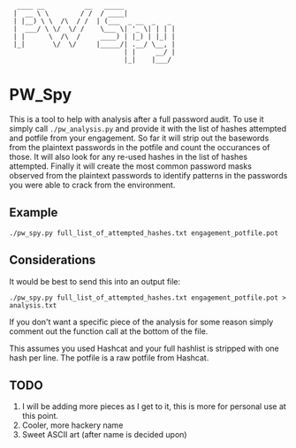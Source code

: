 ```
  ____ __          __   _____
 |  __ \ \        / /  / ____|
 | |__) \ \  /\  / /  | (___  _ __  _   _
 |  ___/ \ \/  \/ /    \___ \| '_ \| | | |
 | |      \  /\  /     ____) | |_) | |_| |
 |_|       \/  \/     |_____/| .__/ \__, |
                             | |     __/ |
                             |_|    |___/
```
# PW_Spy
This is a tool to help with analysis after a full password audit. To use it simply call ```./pw_analysis.py``` and provide it with the list of hashes attempted and potfile from your engagement.
So far it will strip out the basewords from the plaintext passwords in the potfile and count the occurances of those. It will also look for any re-used hashes in the list of hashes attempted. Finally it will create the most common password masks observed from the plaintext passwords to identify patterns in the passwords you were able to crack from the environment.

## Example
```./pw_spy.py full_list_of_attempted_hashes.txt engagement_potfile.pot```

## Considerations
It would be best to send this into an output file:

```./pw_spy.py full_list_of_attempted_hashes.txt engagement_potfile.pot > analysis.txt```

If you don't want a specific piece of the analysis for some reason simply comment out the function call at the bottom of the file.

This assumes you used Hashcat and your full hashlist is stripped with one hash per line. The potfile is a raw potfile from Hashcat.

## TODO
1. I will be adding more pieces as I get to it, this is more for personal use at this point.
2. Cooler, more hackery name
3. Sweet ASCII art (after name is decided upon)
